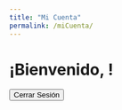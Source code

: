 ```yaml
---
title: "Mi Cuenta"
permalink: /miCuenta/
---
```


# ¡Bienvenido, <span id="username"></span>!


<!-- Tabla de Tarifas -->
<script async src="https://js.stripe.com/v3/pricing-table.js"></script>

<stripe-pricing-table pricing-table-id="prctbl_1On5HBE2UvP4xcDs5mx40eVF"
publishable-key="pk_test_51OmfAYE2UvP4xcDs92nWGG93clovJ2N6OBjuvPv9k26lrUnU0VDdS4ra32km006KbVhlHGygobi4SQpTbpBTeyGa00FwesDfwo">
</stripe-pricing-table>




<!-- Cierre de sesión -->
<button onclick="logout()">Cerrar Sesión</button>

<script>
  // Netlify Identity script y manejo de eventos
  netlifyIdentity.on('login', user => {
    // Acciones adicionales después del inicio de sesión si es necesario

    // Muestra el mensaje de bienvenida y el nombre de usuario
    const usernameSpan = document.getElementById('username');

    if (usernameSpan) {
      usernameSpan.innerText = user.user_metadata.full_name || user.email;
    }
  });

  netlifyIdentity.on('logout', () => {
    // Acciones adicionales después del cierre de sesión si es necesario

    // Borra el nombre de usuario al cerrar sesión
    const usernameSpan = document.getElementById('username');
    if (usernameSpan) {
      usernameSpan.innerText = '';
    }
  });

  function logout() {
    netlifyIdentity.logout();
  }
</script>
